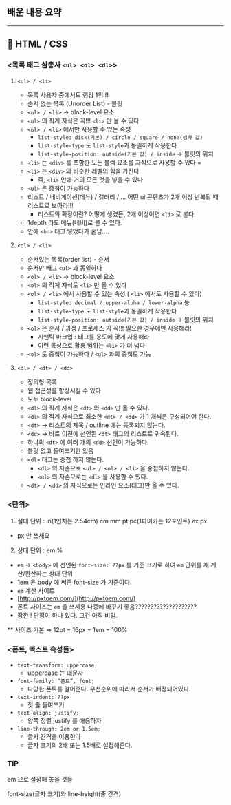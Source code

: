 ## 배운 내용 요약

---

## 📑 HTML / CSS

### <목록 태그 삼총사 `<ul> <ol> <dl>`>

1. `<ul> / <li>` 
    - 목록 사용자 중에서도 랭킹 1위!!!
    - 순서 없는 목록 (Unorder List) - 블릿
    - `<ul> / <li>` → block-level 요소
    - `<ul>` 의 직계 자식은 꼭!!! `<li>` 만 올 수 있다
    - `<ul> / <li>` 에서만 사용할 수 있는 속성
        - `list-style: disk(기본) / circle / square / none(생략 값)`
        - `list-style-type` 도 `list-style`과 동일하게 작용한다
        - `list-style-position: outside(기본 값) / inside` → 블릿의 위치
    - `<li>` 는 `<div>` 를 포함한 모든 블럭 요소를 자식으로 사용할 수 있다 =
    - `<li>` 는 `<div>` 와 비슷한 레벨의 힘을 가진다
        - 즉, `<li>` 안에 거의 모든 것을 넣을 수 있다
    - `<ul>` 은 중첩이 가능하다
    - 리스트 / 네비게이션(메뉴) / 갤러리 / … 어떤 ui 콘텐츠가 2개 이상 반복될 때 리스트로 보아라!!!
        - 리스트의 확장이란? 어떻게 생겼든, 2개 이상이면 `<li>` 로 본다.
    - 1depth 라도 메뉴(네비)로 볼 수 있다.
    - 안에 `<hn>` 태그 넣었다가 혼남….
    
2. `<ol> / <li>`
    - 순서있는 목록(order list) - 순서
    - 순서만 빼고 `<ul>` 과 동일하다
    - `<ol> / <li>` → block-level 요소
    - `<ol>` 의 직계 자식도 `<li>` 만 올 수 있다
    - `<ol> / <li>` 에서 사용할 수 있는 속성 ( `<li>` 에서도 사용할 수 있다)
        - `list-style: decimal / upper-alpha / lower-alpha` 등
        - `list-style-type` 도 `list-style`과 동일하게 작용한다
        - `list-style-position: outside(기본 값) / inside` → 블릿의 위치
    - `<ol>` 은 순서 / 과정 / 프로세스 가 꼭!!! 필요한 경우에만 사용해라!
        - 시맨틱 마크업 : 태그를 용도에 맞게 사용해라
        - 이런 특성으로 활용 범위는 `<li>` 가 더 넓다
    - `<ol>` 도 중첩이 가능하다 / `<ul>` 과의 중첩도 가능
    
3. `<dl> / <dt> / <dd>` 
    - 정의형 목록
    - 웹 접근성을 향상시킬 수 있다
    - 모두 block-level
    - `<dl>` 의 직계 자식은 `<dt>` 와 `<dd>` 만 올 수 있다.
    - `<dl>` 의 직계 자식으로 최소한 `<dt> / <dd>` 가 1 개씩은 구성되어야 한다.
    - `<dt>` → 리스트의 제목 / outline 에는 등록되지 않는다.
    - `<dd>` → 바로 이전에 선언된 `<dt>` 태그의 리스트로 귀속된다.
    - 하나의 `<dt>` 에 여러 개의 `<dd>` 선언이 가능하다.
    - 블릿 없고 들여쓰기만 있음
    - `<dl>` 태그는 중첩 하지 않는다.
        - `<dl>` 의 자손으로 `<ul> / <ol> / <li>` 을 중첩하지 않는다.
        - `<ul>` 의 자손으로는 `<dl>` 을 사용할 수 있다.
    - `<dt> / <dd>` 의 자식으로는 인라인 요소(태그)만 올 수 있다.
    

### <단위>

1) 절대 단위 : in(1인치는 2.54cm) cm mm pt pc(1파이카는 12포인트) ex px

- px 만 쓰세요

2) 상대 단위 : em %

- `em` → `<body>` 에 선언된 `font-size: ??px` 를 기준 크기로 하여 `em` 단위를 재 계산/환산하는 상대 단위
- 1em 은 body 에 써준 font-size 가 기준이다.
- `em` 계산 사이트
- [http://pxtoem.com/](http://pxtoem.com/)
- 폰트 사이즈는 `em` 을 쓰세용 나중에 바꾸기 좋음????????????????????
- 잠깐 ! 단점이 하나 있다. 그건 아직 비밀.

** 사이즈 기본 ⇒ 12pt = 16px = 1em = 100%

### <폰트, 텍스트 속성들>

- `text-transform: uppercase;`
    - uppercase 는 대문자
- `font-family: “폰트”, font;`
    - 다양한 폰트를 걸어준다. 우선순위에 따라서 순서가 배정되어있다.
- `text-indent: ??px`
    - 첫 줄 들여쓰기
- `text-align: justify;`
    - 양쪽 정렬 justify 를 애용하자
- `line-through: 2em or 1.5em;`
    - 글자 간격을 이용한다
    - 글자 크기의 2배 또는 1.5배로 설정해준다.

### TIP

em 으로 설정해 놓을 것들

font-size(글자 크기)와 line-height(줄 간격)
